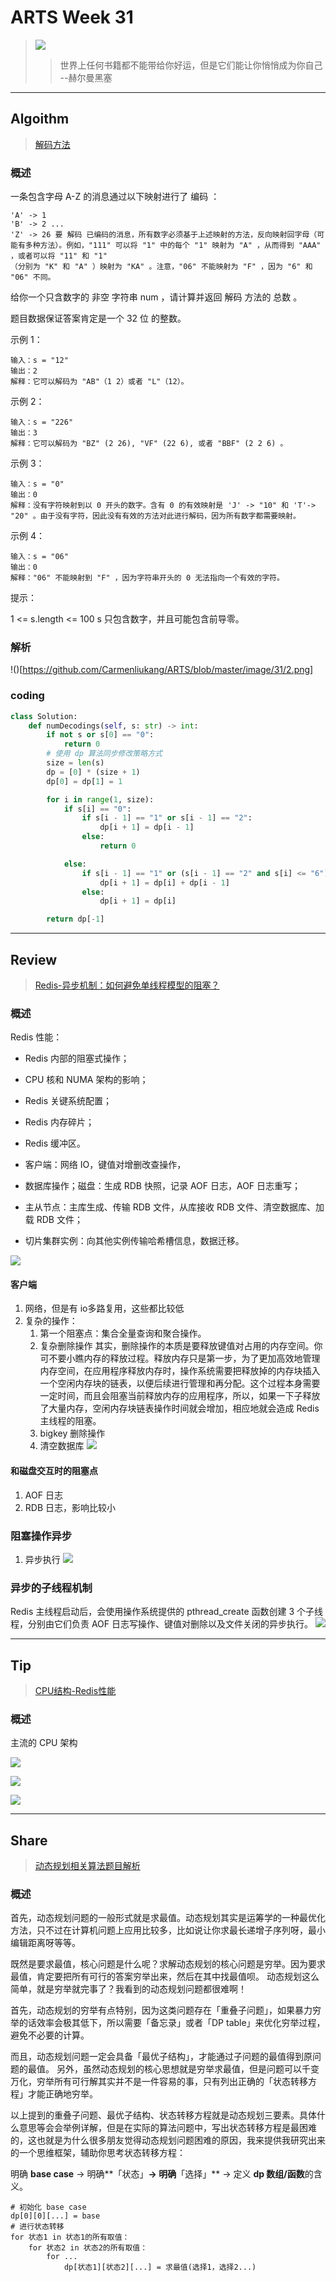 # ARTS Week 31

> ![](https://github.com/Carmenliukang/ARTS/blob/master/image/31/1.jpg)
>> 世界上任何书籍都不能带给你好运，但是它们能让你悄悄成为你自己 --赫尔曼黑塞

***

## Algoithm

> [解码方法](https://leetcode-cn.com/problems/decode-ways/)

### 概述

一条包含字母 A-Z 的消息通过以下映射进行了 编码 ：

    'A' -> 1
    'B' -> 2 ...
    'Z' -> 26 要 解码 已编码的消息，所有数字必须基于上述映射的方法，反向映射回字母（可能有多种方法）。例如，"111" 可以将 "1" 中的每个 "1" 映射为 "A" ，从而得到 "AAA" ，或者可以将 "11" 和 "1"
    （分别为 "K" 和 "A" ）映射为 "KA" 。注意，"06" 不能映射为 "F" ，因为 "6" 和 "06" 不同。

给你一个只含数字的 非空 字符串 num ，请计算并返回 解码 方法的 总数 。

题目数据保证答案肯定是一个 32 位 的整数。

示例 1：

    输入：s = "12"
    输出：2
    解释：它可以解码为 "AB"（1 2）或者 "L"（12）。

示例 2：

    输入：s = "226"
    输出：3
    解释：它可以解码为 "BZ" (2 26), "VF" (22 6), 或者 "BBF" (2 2 6) 。

示例 3：

    输入：s = "0"
    输出：0
    解释：没有字符映射到以 0 开头的数字。含有 0 的有效映射是 'J' -> "10" 和 'T'-> "20" 。由于没有字符，因此没有有效的方法对此进行解码，因为所有数字都需要映射。

示例 4：

    输入：s = "06"
    输出：0
    解释："06" 不能映射到 "F" ，因为字符串开头的 0 无法指向一个有效的字符。

提示：

1 <= s.length <= 100 s 只包含数字，并且可能包含前导零。

### 解析

!()[https://github.com/Carmenliukang/ARTS/blob/master/image/31/2.png]

### coding

```python
class Solution:
    def numDecodings(self, s: str) -> int:
        if not s or s[0] == "0":
            return 0
        # 使用 dp 算法同步修改策略方式
        size = len(s)
        dp = [0] * (size + 1)
        dp[0] = dp[1] = 1

        for i in range(1, size):
            if s[i] == "0":
                if s[i - 1] == "1" or s[i - 1] == "2":
                    dp[i + 1] = dp[i - 1]
                else:
                    return 0

            else:
                if s[i - 1] == "1" or (s[i - 1] == "2" and s[i] <= "6"):
                    dp[i + 1] = dp[i] + dp[i - 1]
                else:
                    dp[i + 1] = dp[i]

        return dp[-1]

```

***

## Review

> [Redis-异步机制：如何避免单线程模型的阻塞？](https://time.geekbang.org/column/article/285000)

### 概述

Redis 性能：

* Redis 内部的阻塞式操作；
* CPU 核和 NUMA 架构的影响；
* Redis 关键系统配置；
* Redis 内存碎片；
* Redis 缓冲区。

* 客户端：网络 IO，键值对增删改查操作，
* 数据库操作；磁盘：生成 RDB 快照，记录 AOF 日志，AOF 日志重写；
* 主从节点：主库生成、传输 RDB 文件，从库接收 RDB 文件、清空数据库、加载 RDB 文件；
* 切片集群实例：向其他实例传输哈希槽信息，数据迁移。

![](https://github.com/Carmenliukang/ARTS/blob/master/image/31/3.jpg)

#### 客户端

1. 网络，但是有 io多路复用，这些都比较低
2. 复杂的操作：
    1. 第一个阻塞点：集合全量查询和聚合操作。
    2. 复杂删除操作
       其实，删除操作的本质是要释放键值对占用的内存空间。你可不要小瞧内存的释放过程。释放内存只是第一步，为了更加高效地管理内存空间，在应用程序释放内存时，操作系统需要把释放掉的内存块插入一个空闲内存块的链表，以便后续进行管理和再分配。这个过程本身需要一定时间，而且会阻塞当前释放内存的应用程序，所以，如果一下子释放了大量内存，空闲内存块链表操作时间就会增加，相应地就会造成
       Redis 主线程的阻塞。
    3. bigkey 删除操作
    4. 清空数据库
       ![](https://github.com/Carmenliukang/ARTS/blob/master/image/31/4.jpg)

#### 和磁盘交互时的阻塞点

1. AOF 日志
2. RDB 日志，影响比较小

### 阻塞操作异步

1. 异步执行
   ![](https://github.com/Carmenliukang/ARTS/blob/master/image/31/5.jpg)

### 异步的子线程机制

Redis 主线程启动后，会使用操作系统提供的 pthread_create 函数创建 3 个子线程，分别由它们负责 AOF 日志写操作、键值对删除以及文件关闭的异步执行。
![](https://github.com/Carmenliukang/ARTS/blob/master/image/31/6.jpg)

***

## Tip

> [CPU结构-Redis性能](https://time.geekbang.org/column/article/286082)

### 概述

主流的 CPU 架构

![](https://github.com/Carmenliukang/ARTS/blob/master/image/31/7.jpg)

![](https://github.com/Carmenliukang/ARTS/blob/master/image/31/8.jpg)

![](https://github.com/Carmenliukang/ARTS/blob/master/image/31/9.jpg)

***

## Share

> [动态规划相关算法题目解析](https://github.com/Carmenliukang/ARTS/blob/master/week31.md#share)

### 概述

首先，动态规划问题的一般形式就是求最值。动态规划其实是运筹学的一种最优化方法，只不过在计算机问题上应用比较多，比如说让你求最长递增子序列呀，最小编辑距离呀等等。

既然是要求最值，核心问题是什么呢？求解动态规划的核心问题是穷举。因为要求最值，肯定要把所有可行的答案穷举出来，然后在其中找最值呗。 动态规划这么简单，就是穷举就完事了？我看到的动态规划问题都很难啊！

首先，动态规划的穷举有点特别，因为这类问题存在「重叠子问题」，如果暴力穷举的话效率会极其低下，所以需要「备忘录」或者「DP table」来优化穷举过程，避免不必要的计算。

而且，动态规划问题一定会具备「最优子结构」，才能通过子问题的最值得到原问题的最值。 另外，虽然动态规划的核心思想就是穷举求最值，但是问题可以千变万化，穷举所有可行解其实并不是一件容易的事，只有列出正确的「状态转移方程」才能正确地穷举。

以上提到的重叠子问题、最优子结构、状态转移方程就是动态规划三要素。具体什么意思等会会举例详解，但是在实际的算法问题中，写出状态转移方程是最困难的，这也就是为什么很多朋友觉得动态规划问题困难的原因，我来提供我研究出来的一个思维框架，辅助你思考状态转移方程：

明确 **base case** -> 明确**「状态」**-> 明确**「选择」** -> 定义 **dp 数组/函数**的含义。

```
# 初始化 base case
dp[0][0][...] = base
# 进行状态转移
for 状态1 in 状态1的所有取值：
    for 状态2 in 状态2的所有取值：
        for ...
            dp[状态1][状态2][...] = 求最值(选择1，选择2...)
```